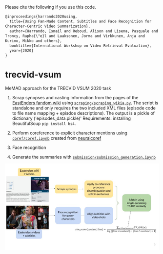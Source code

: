 
Please cite the following if you use this code.
```
@inproceedings{harrando2020using,
  title={Using Fan-Made Content, Subtitles and Face Recognition for Character-Centric Video Summarization},
  author={Harrando, Ismail and Reboud, Alison and Lisena, Pasquale and Troncy, Rapha{\"e}l and Laaksonen, Jorma and Virkkunen, Anja and Kurimo, Mikko and others},
  booktitle={International Workshop on Video Retrieval Evaluation},
  year={2020}
}
```

# trecvid-vsum
MeMAD approach for the TRECVID VSUM 2020 task
1) Scrap synopses and casting information from the pages of the [EastEnders fandom wiki](https://eastenders.fandom.com/wiki/) using
[`scraping/scraping_wikia.py`](./scraping/scraping_wikia.py).
The script is standalone and only requires the two included XML files (episode code to file name mapping + episdoe descriptions). 
The output is a pickle of dictionary ('episodes_data.pickle)' Requirements: installing BeautifulSoup `pip install bs4`.




2) Perform coreference to explicit character mentions using [`coref/coref.ipynb`](./coref/coref.ipynb) created from [neuralcoref](https://github.com/huggingface/neuralcoref)
3) Face recognition
4) Generate the summaries with [`submission/submission_generation.ipynb`](./submission/submission_generation.ipynb)

![Model architecture](vsum.jpg)
